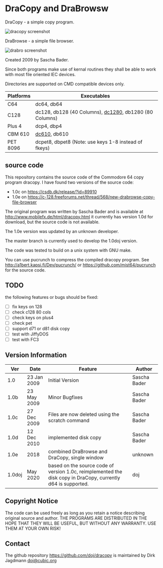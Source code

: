 DraCopy and DraBrowsw
======================

DraCopy - a simple copy program.

![dracopy screenshot](https://raw.githubusercontent.com/doj/dracopy/master/images/dc64.png)

DraBrowse  - a simple file browser.

![drabro screenshot](https://raw.githubusercontent.com/doj/dracopy/master/images/db64.png)

Created 2009 by Sascha Bader.

Since both programs make use of kernal routines they shall
be able to work with most file oriented IEC devices.

Directories are supported on CMD compatible devices only.

| Platforms | Executables |
| --------- | ----------- |
| C64       | dc64, db64
| C128      | dc128, db128 (40 Columns), [dc1280](https://raw.githubusercontent.com/doj/dracopy/master/images/dc1280.gif), db1280 (80 Columns)
| Plus 4    | dcp4, dbp4
| CBM 610   | [dc610](https://raw.githubusercontent.com/doj/dracopy/master/images/dc610.gif), db610
| PET 8096  | dcpet8, dbpet8  (Note: use keys 1-8 instead of fkeys)

source code
------------
This repository contains the source code of the Commodore 64 copy program dracopy.
I have found two versions of the source code:
- 1.0c on https://csdb.dk/release/?id=89910
- 1.0e on https://c-128.freeforums.net/thread/568/new-drabrowse-copy-file-browser

The original program was written by Sascha Bader and is available at
http://www.mobilefx.de/html/dracopy.html
it currently has version 1.0d for download, but the source code is not available.

The 1.0e version was updated by an unknown developer.

The master branch is currently used to develop the 1.0doj version.

The code was tested to build on a unix system with GNU make.

You can use pucrunch to compress the compiled dracopy program.
See http://a1bert.kapsi.fi/Dev/pucrunch/ or https://github.com/mist64/pucrunch
for the source code.

TODO
-----
the following features or bugs should be fixed:
- [ ] fix keys on 128
- [ ] check c128 80 cols
- [ ] check keys on plus4
- [ ] check pet
- [ ] support d71 or d81 disk copy
- [ ] test with JiffyDOS
- [ ] test with FC3

Version Information
--------------------

| Ver  | Date        | Feature | Author |
| ---- | ------------| --------| ------ |
| 1.0  | 23 Jan 2009 | Initial Version | Sascha Bader
| 1.0b | 23 May 2009 | Minor Bugfixes | Sascha Bader
| 1.0c | 27 Dec 2009 | Files are now deleted using the scratch command | Sascha Bader
| 1.0d | 12 Dec 2010 | implemented disk copy | Sascha Bader
| 1.0e | 2018        | combined DraBrowse and DraCopy, single window | unknown
| 1.0doj | May 2020  | based on the source code of version 1.0c, reimplemented the disk copy in DraCopy, currently d64 is supported. | doj

Copyright Notice
-----------------
The code can be used freely as long as you retain a notice describing original source and author.
THE PROGRAMS ARE DISTRIBUTED IN THE HOPE THAT THEY WILL BE USEFUL, BUT WITHOUT ANY WARRANTY.
USE THEM AT YOUR OWN RISK!

Contact
--------
The github repository https://github.com/doj/dracopy is maintained by
Dirk Jagdmann <doj@cubic.org>
